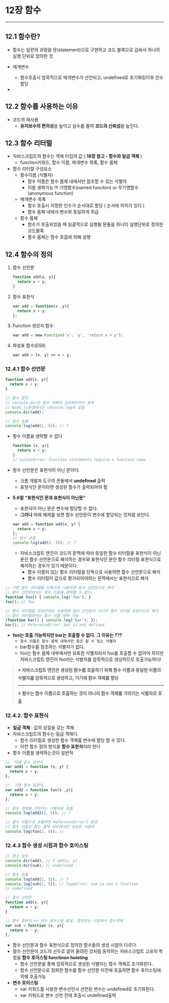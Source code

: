 # 12장 함수

---

## 12.1 함수란?

- 함수는 일련의 과정을 문(statement)으로 구현하고 코드 블록으로 감싸서 하나의 실행 단위로 정의한 것

- 매개변수
    - 함수호출시 암묵적으로 매개변수가 선언되고, undefined로 초기화된이후 인수할당
- 

## 12.2 함수를 사용하는 이유

- 코드의 재사용
    - **유지보수의 편의성**을 높이고 실수를 줄여 **코드의 신뢰성**을 높인다.

## 12.3 함수 리터럴

- 자바스크립트의 함수는 객체 타입의 값 ( **18장 참고 - 함수와 일급 객체** )
    - function키워드, 함수 이름, 매개변수 목록, 함수 몸체
- 함수 리터럴 구성요소
    - 함수이름 (식별자)
        - 함수 이름은 함수 몸체 내에서만 참조할 수 있는 식별자
        - 이름 생략가능 !!! 기명함수(named funciton) or 무기명함수(anonymous function)
    - 매개변수 목록
        - 함수 호출시 지정한 인수가 순서대로 할당 ( 순서에 의미가 있다 )
        - 함수 몸체 내에서 변수와 동일하게 취급
    - 함수 몸체
        - 함수가 호출되었을 때 일괄적으로 실행될 문들을 하나의 실행단위로 정의한 코드블록
        - 함수 몸체는 함수 호출에 의해 실행

## 12.4 함수의 정의

1. 함수 선언문
    
    ```jsx
    function add(x, y){
      return x + y;
    }
    ```
    
2. 함수 표현식
    
    ```jsx
    var add = function(x ,y){
      return x + y;
    };
    ```
    
3. Function 생성자 함수
    
    ```jsx
    var add = new Function('x', 'y', 'return x + y');
    ```
    
4. 화살표 함수(ES6)
    
    ```jsx
    var add = (x, y) => x + y;
    ```
    

### 12.4.1 함수 선언문

```jsx
function add(x, y){
  return x + y;
}

// 함수 참조
// console.dir은 함수 객체의 프로퍼티까지 출력
// Node.js환경에서는 console.log와 같음
console.dir(add);

// 함수 호출
console.log(add(2, 5)); // 7
```

- 함수 이름을 생략할 수 없다
    
    ```jsx
    function (x, y){
      return x + y;
    }
    // SyntaxError: Function statements require a function name
    ```
    
- 함수 선언문은 표현식이 아닌 문이다.
    - 크롬 개발자 도구의 콘돌에서 **undefined** 출력
    - 표현식인 문이라면 생성된 함수가 출력되어야 함
- **5.6절** **“표현식인 문과 표현식이 아닌문”**
    - 표현식이 아닌 문은 변수에 할당할 수 없다.
    - **그러나** 아래 예제를 보면 함수 선언문이 변수에 할당되는 것처럼 보인다.
    
    ```jsx
    var add = function add(x, y) { 
      return x + y;
    };
    // 함수 호출
    console.log(add(2, 5)); // 7
    ```
    
    - 자바스크립트 엔진이 코드의 문맥에 따라 동일한 함수 리터럴을 표현식이 아닌 문인 함수 선언문으로 해석하는 경우와 표현식인 문인 함수 리터럴 표현식으로 해석하는 경우가 있기 때문이다.
        - 함수 이름이 있는 함수 리터럴을 단독으로 사용하면 함수 선언문으로 해석
        - 함수 리터럴이 값으로 평가되어야하는 문맥에서는 표현식으로 해석

```jsx
// 기명 함수 리터럴을 단독으로 사용하면 함수 선언문으로 해석
// 함수 선언문에서는 함수 이름을 생략할 수 없다.
function foo() { console.log('foo'); }
foo(); // foo

// 함수 리터럴을 피연산자로 사용하면 함수 선언문이 아니라 함수 리터럴 표현식으로 해석
// 함수 리터럴에서는 함수 이름 생략 가능
(function bar() { console.log('bar'); });
bar(); // ReferenceError: bar is not defined
```

- **foo는 호출 가능하지만 bar는 호출할 수 없다. 그 이유는 ???**
    - `함수 이름은 함수 몸체 내에서만 참조 할 수 있는 식별자`
    - bar함수를  참조하는 식별자가 없다.
    - foo는 함수 몸체 내부에서만 유효한 식별자라서 foo를 호출할 수 없어야 하지만 자바스크립트 엔진이 foo라는 식별자를 암묵적으로 생성하므로 호출가능하다!
    

> **⭐ 자바스크립트 엔진은 생성된 함수를 호출하기 위해 함수 이름과 동일한 이름의 식별자를 암묵적으로 생성하고, 거기에 함수 객체를 할당**
> 
> 
> ---
> 
> **⭐ 함수는 함수 이름으로 호출하는 것이 아니라 함수 객체를 가리키는 식별자로 호출**
> 


### 12.4.2. 함수 표현식

- **일급 객체** : 값의 성질을 갖는 객체
- 자바스크립트의 함수는 일급 객체다.
    - 함수 리터럴로 생성한 함수 객체를 변수에 할당 할 수 있다.
    - 이런 함수 정의 방식을 **함수 표현식**이라 한다
- 함수 이름을 생략하는것이 일반적

```jsx
//  익명 함수 표현식
var add1 = function (x, y) {
  return x + y;
};

//  기명 함수 표현식
var add2 = function foo(x ,y){
  return x + y;
};

// 함수 객체를 가리키는 식별자로 호출
console.log(add2(2, 5)); // 7

// 함수 이름으로 호출하면 ReferenceError가 발생
// 함수 이름은 함수 몸체 내부에서만 유효한 식별자
console.log(foo(2, 5)); // 
```

### 12.4.3 함수 생성 시점과 함수 호이스팅

```jsx
// 함수 참조
console.dir(add); // f add(x, y)
console.dir(sub); // undefined

// 함수 호출 
console.log(add(2, 5)); // 7
console.log(sub(2, 5)); // TypeError: sub is not a function  
// undefined

// 함수 선언문
function add(x, y){
  return x + y;
}

// 함수 표현식 >> 변수 호이스팅 발생, 할당받는 시점에서 함수객체
var sub = function (x, y){
  return x - y;
};
```

- 함수 선언문과 함수 표현식으로 정의한  함수들의 생성 시점이 다르다.
- 함수 선언문이 코드의 선두로 끌어 올려진 것처럼 동작하는 자바스크립트 고유의 특정을 
**함수 호이스팅 functinon hoisting**
    - 함수 선언문을 통해 암묵적으로 생성된 식별자는 함수 객체로 초기화된다.
    - 함수 선언문으로 정희한 함수를 함수 선언문 이전에 호출하면 함수 호이스팅에 의해 호출가능
- **변수 호이스팅**
    - var 키워드를 사용한 변수선언시 선언된 변수는 undefined로 초기화된다.
    - var 키워드로 변수 선언 전에 호출시 undefined출력